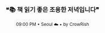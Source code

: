<div align="center">

<br>

<h3>❝📚 책 읽기 좋은 조용한 저녁입니다❞</h3>

<sub>09:00 PM • Seoul ☁️ • by CrowRish</sub>

<br>

</div>